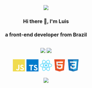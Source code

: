 
<!-- Gif -->
<div align="center">
<img width="100px" src="https://c.tenor.com/saF7OqqJkFsAAAAC/darling-in-the-franxx-anime.gif">
<h3>Hi there 👋, I'm Luis</h3>
<h3>a front-end developer from Brazil</h3>
<br>
</div>

<!-- Stats -->
<div align="center">
<img height="180em" src="https://github-readme-stats.vercel.app/api?username=LBS-luis&show_icons=true&count_private=true&theme=tokyonight&hide_border=true"/>
<img height="180em" src="https://github-readme-stats.vercel.app/api/top-langs/?username=LBS-luis&layout=compact&langs_count=7&theme=tokyonight&hide_border=true"/>

</div>


<!-- langs -->
<div align="center"><br>
  <img width="40em" alt="Luis-Js"src="https://raw.githubusercontent.com/devicons/devicon/master/icons/javascript/javascript-plain.svg">
  <img width="40em" alt="Luis-Ts"src="https://raw.githubusercontent.com/devicons/devicon/master/icons/typescript/typescript-plain.svg">
  <img width="40em" alt="Luis-React"src="https://raw.githubusercontent.com/devicons/devicon/master/icons/react/react-original.svg">
  <img width="40em" alt="Luis-HTML"src="https://raw.githubusercontent.com/devicons/devicon/master/icons/html5/html5-original.svg">
  <img width="40em" alt="Luis-CSS"src="https://raw.githubusercontent.com/devicons/devicon/master/icons/css3/css3-original.svg">
</div>


<!-- social -->
<div align="center"> 
    <br>
    <a width="40em" href="https://www.linkedin.com/in/luisfelipelbs/" target="_blank"><img src="https://img.shields.io/badge/-LinkedIn-%230077B5?style=for-the-badge&logo=linkedin&logoColor=white" target="_blank"></a> 
</div>





